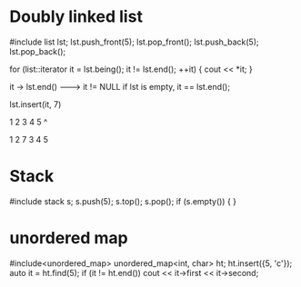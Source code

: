 # Doubly linked list

#include <list>
list<int> lst;
lst.push_front(5);
lst.pop_front();
lst.push_back(5);
lst.pop_back();

for (list<int>::iterator it = lst.being(); it != lst.end(); ++it)
{
  cout << *it;
}

it -> lst.end() ---> it != NULL
if lst is empty, it == lst.end();

lst.insert(it, 7)

1 2 3 4 5
    ^

1 2 7 3 4 5

# Stack

#include<stack>
stack <int> s;
s.push(5);
s.top();
s.pop();
if (s.empty())
{
}

# unordered map

#include<unordered_map>
unordered_map<int, char> ht;
ht.insert({5, 'c'});
auto it = ht.find(5);
if (it != ht.end())
  cout << it->first << it->second;
  



